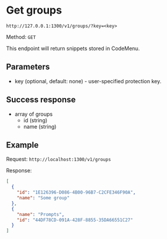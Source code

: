 # Get groups

```http://127.0.0.1:1300/v1/groups/?key=<key>```

Method: `GET`

This endpoint will return snippets stored in CodeMenu.

## Parameters
- key (optional, default: none) - user-specified protection key.
## Success response

- array of groups
  - id (string)
  - name (string)

## Example

Request: 
```http://localhost:1300/v1/groups```

Response:
```json
[
  {
    "id": "1E126396-D086-4B00-96B7-C2CFE346F90A",
    "name": "Some group"
  },
  {
    "name": "Prompts",
    "id": "44DF78CD-091A-428F-8855-35DA66551C27"
  }
]
```